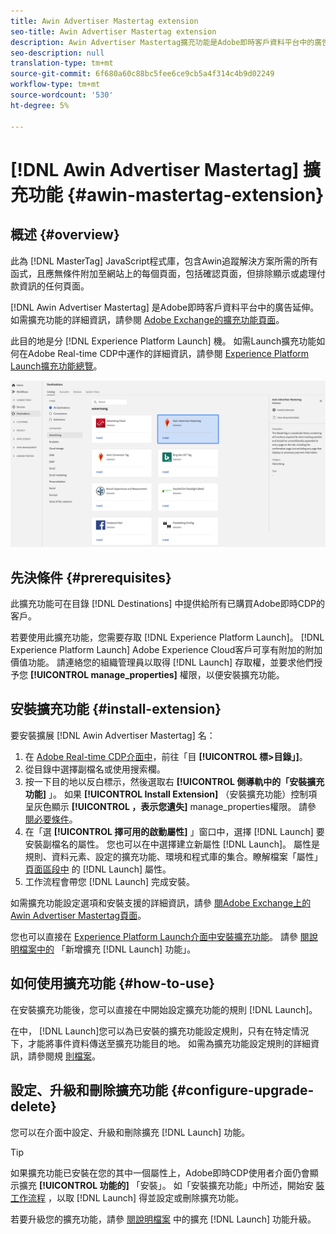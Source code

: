 ```yaml
---
title: Awin Advertiser Mastertag extension
seo-title: Awin Advertiser Mastertag extension
description: Awin Advertiser Mastertag擴充功能是Adobe即時客戶資料平台中的廣告目的地。 如需擴充功能的詳細資訊，請參閱Adobe Exchange的擴充功能頁面。
seo-description: null
translation-type: tm+mt
source-git-commit: 6f680a60c88bc5fee6ce9cb5a4f314c4b9d02249
workflow-type: tm+mt
source-wordcount: '530'
ht-degree: 5%

---
```



# [!DNL Awin Advertiser Mastertag] 擴充功能 {#awin-mastertag-extension}

## 概述 {#overview}

此為 [!DNL MasterTag] JavaScript程式庫，包含Awin追蹤解決方案所需的所有函式，且應無條件附加至網站上的每個頁面，包括確認頁面，但排除顯示或處理付款資訊的任何頁面。

[!DNL Awin Advertiser Mastertag] 是Adobe即時客戶資料平台中的廣告延伸。 如需擴充功能的詳細資訊，請參閱 [Adobe Exchange的擴充功能頁面](https://exchange.adobe.com/experiencecloud.details.103176.awin-advertiser-mastertag.html)。

此目的地是分 [!DNL Experience Platform Launch] 機。 如需Launch擴充功能如何在Adobe Real-time CDP中運作的詳細資訊，請參閱 [Experience Platform Launch擴充功能總覽](/help/rtcdp/destinations/experience-platform-launch-extensions.md)。

![UI中的Awin Advertiser Mastertag擴充功能](/help/rtcdp/destinations/assets/awin-mastertag-extension.png)

## 先決條件 {#prerequisites}

此擴充功能可在目錄 [!DNL Destinations] 中提供給所有已購買Adobe即時CDP的客戶。

若要使用此擴充功能，您需要存取 [!DNL Experience Platform Launch]。 [!DNL Experience Platform Launch] Adobe Experience Cloud客戶可享有附加的附加價值功能。 請連絡您的組織管理員以取得 [!DNL Launch] 存取權，並要求他們授予您 **[!UICONTROL manage_properties]** 權限，以便安裝擴充功能。

## 安裝擴充功能 {#install-extension}

要安裝擴展 [!DNL Awin Advertiser Mastertag] 名：

1. 在 [Adobe Real-time CDP介面中](http://platform.adobe.com/)，前往「目 **[!UICONTROL 標>目錄」]**。
2. 從目錄中選擇副檔名或使用搜索欄。
3. 按一下目的地以反白標示，然後選取右 **[!UICONTROL 側導軌中的「安裝擴充功能]** 」。 如果 **[!UICONTROL Install Extension]** （安裝擴充功能）控制項呈灰色顯示 **[!UICONTROL ，表示您遺失]** manage_properties權限。 請參 [閱必要條件](#prerequisites)。
4. 在「選 **[!UICONTROL 擇可用的啟動屬性]** 」窗口中，選擇 [!DNL Launch] 要安裝副檔名的屬性。 您也可以在中選擇建立新屬性 [!DNL Launch]。 屬性是規則、資料元素、設定的擴充功能、環境和程式庫的集合。瞭解檔案「屬性」 [頁面區段中](https://docs.adobe.com/content/help/en/launch/using/reference/admin/companies-and-properties.html#properties-page) 的 [!DNL Launch] 屬性。
5. 工作流程會帶您 [!DNL Launch] 完成安裝。

如需擴充功能設定選項和安裝支援的詳細資訊，請參 [閱Adobe Exchange上的Awin Advertiser Mastertag頁面](https://exchange.adobe.com/experiencecloud.details.103176.awin-advertiser-mastertag.html)。

您也可以直接在 [Experience Platform Launch介面中安裝擴充功能](https://launch.adobe.com/)。 請參 [閱說明檔案中的](https://docs.adobe.com/content/help/en/launch/using/reference/manage-resources/extensions/overview.html#add-a-new-extension) 「新增擴充 [!DNL Launch] 功能」。


## 如何使用擴充功能 {#how-to-use}

在安裝擴充功能後，您可以直接在中開始設定擴充功能的規則 [!DNL Launch]。

在中， [!DNL Launch]您可以為已安裝的擴充功能設定規則，只有在特定情況下，才能將事件資料傳送至擴充功能目的地。 如需為擴充功能設定規則的詳細資訊，請參閱規 [則檔案](https://docs.adobe.com/help/zh-Hant/launch/using/reference/manage-resources/rules.html)。

## 設定、升級和刪除擴充功能 {#configure-upgrade-delete}

您可以在介面中設定、升級和刪除擴充 [!DNL Launch] 功能。

>[!TIP]
>
>如果擴充功能已安裝在您的其中一個屬性上，Adobe即時CDP使用者介面仍會顯示擴充 **[!UICONTROL 功能的]** 「安裝」。 如「安裝擴充功能」中所述，開始安 [裝工作流程](#install-extension) ，以取 [!DNL Launch] 得並設定或刪除擴充功能。

若要升級您的擴充功能，請參 [閱說明檔案](https://docs.adobe.com/content/help/en/launch/using/reference/manage-resources/extensions/extension-upgrade.html) 中的擴充 [!DNL Launch] 功能升級。

